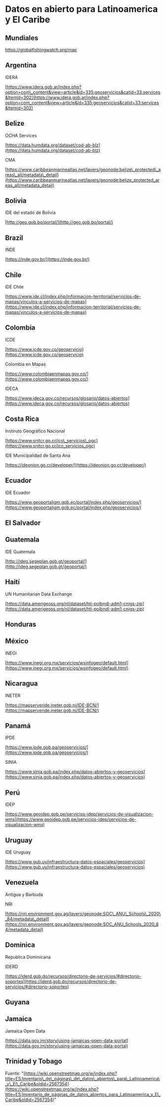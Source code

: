 # Datos en abierto para Latinoamerica y El Caribe

## Mundiales
https://globalfishingwatch.org/map

## Argentina

IDERA

[https://www.idera.gob.ar/index.php?option=com\_content&view=article&id=335:geoservicios&catid=33:services&Itemid=302](https://www.idera.gob.ar/index.php?option=com_content&view=article&id=335:geoservicios&catid=33:services&Itemid=302)

## Belize

OCHA Services

[https://data.humdata.org/dataset/cod-ab-blz](https://data.humdata.org/dataset/cod-ab-blz)

CMA

[https://www.caribbeanmarineatlas.net/layers/geonode:belize\_protected\_areas\_all/metadata\_detail](https://www.caribbeanmarineatlas.net/layers/geonode:belize_protected_areas_all/metadata_detail)

## Bolivia

IDE del estado de Bolivia

[http://geo.gob.bo/portal/](http://geo.gob.bo/portal/)

## Brazil

INDE

[https://inde.gov.br/](https://inde.gov.br/)

## Chile

IDE Chile

[https://www.ide.cl/index.php/informacion-territorial/servicios-de-mapas/vinculos-a-servicios-de-mapas](https://www.ide.cl/index.php/informacion-territorial/servicios-de-mapas/vinculos-a-servicios-de-mapas)

## Colombia

ICDE

[https://www.icde.gov.co/geoservicio](https://www.icde.gov.co/geoservicio)

Colombia en Mapas

[https://www.colombiaenmapas.gov.co/](https://www.colombiaenmapas.gov.co/)

IDECA

[https://www.ideca.gov.co/recursos/glosario/datos-abiertos](https://www.ideca.gov.co/recursos/glosario/datos-abiertos)

## Costa Rica

Instiruto Geográfico Nacional

[https://www.snitcr.go.cr/ico\_servicios\_ogc](https://www.snitcr.go.cr/ico_servicios_ogc)

IDE Municipalidad de Santa Ana

[https://ideonion.go.cr/developer/](https://ideonion.go.cr/developer/)

## Ecuador

IDE Ecuador

[https://www.geoportaligm.gob.ec/portal/index.php/geoservicios/](https://www.geoportaligm.gob.ec/portal/index.php/geoservicios/)

## El Salvador

## Guatemala

IDE Guatemala

[http://ideg.segeplan.gob.gt/geoportal/](http://ideg.segeplan.gob.gt/geoportal/)

## Haití

UN Humanitarian Data Exchange

[https://data.amerigeoss.org/nl/dataset/hti-polbndl-adm1-cnigs-zip](https://data.amerigeoss.org/nl/dataset/hti-polbndl-adm1-cnigs-zip)

## Honduras

## México

INEGI

[https://www.inegi.org.mx/servicios/wsinfogeo/default.html](https://www.inegi.org.mx/servicios/wsinfogeo/default.html)

## Nicaragua

INETER

[https://mapserveride.ineter.gob.ni/IDE-BCN/](https://mapserveride.ineter.gob.ni/IDE-BCN/)

## Panamá

IPDE

[https://www.ipde.gob.pa/geoservicios/](https://www.ipde.gob.pa/geoservicios/)

SINIA

[https://www.sinia.gob.pa/index.php/datos-abiertos-y-geoservicios](https://www.sinia.gob.pa/index.php/datos-abiertos-y-geoservicios)

## Perú

IDEP

[https://www.geoidep.gob.pe/servicios-idep/servicios-de-visualizacion-wms](https://www.geoidep.gob.pe/servicios-idep/servicios-de-visualizacion-wms)

## Uruguay

IDE Uruguay

[https://www.gub.uy/infraestructura-datos-espaciales/geoservicios](https://www.gub.uy/infraestructura-datos-espaciales/geoservicios)

## Venezuela

Antigua y Barbuda

NRI

[https://nri.environment.gov.ag/layers/geonode:SOC\_ANU\_Schools\_2020\_84/metadata\_detail](https://nri.environment.gov.ag/layers/geonode:SOC_ANU_Schools_2020_84/metadata_detail)

## Dominica

Republica Dominicana

IDERD

[https://iderd.gob.do/recursos/directorio-de-servicios/#directorio-soportes](https://iderd.gob.do/recursos/directorio-de-servicios/#directorio-soportes)

## Guyana

## Jamaica

Jamaica Open Data

[https://data.gov.jm/story/using-jamaicas-open-data-portal](https://data.gov.jm/story/using-jamaicas-open-data-portal)

## Trinidad y Tobago



Fuente: "[https://wiki.openstreetmap.org/w/index.php?title=ES:Inventario\_de\_páginas\_de\_datos\_abiertos\_para\_Latinoamerica\_y\_El\_Caribe&oldid=2567354](https://wiki.openstreetmap.org/w/index.php?title=ES:Inventario_de_páginas_de_datos_abiertos_para_Latinoamerica_y_El_Caribe&oldid=2567354)"
